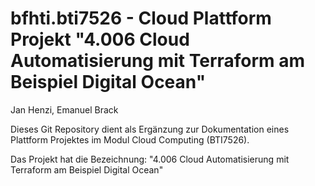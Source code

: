 # bfhti.bti7526 - Cloud Plattform Projekt "4.006 Cloud Automatisierung mit Terraform am Beispiel Digital Ocean"
Jan Henzi, Emanuel Brack

Dieses Git Repository dient als Ergänzung zur Dokumentation eines Plattform Projektes im Modul Cloud Computing (BTI7526).

Das Projekt hat die Bezeichnung:
"4.006 Cloud Automatisierung mit Terraform am Beispiel Digital Ocean"
